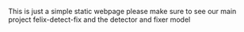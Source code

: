 This is just a simple static webpage please make sure to see our main project felix-detect-fix and the detector and fixer model


